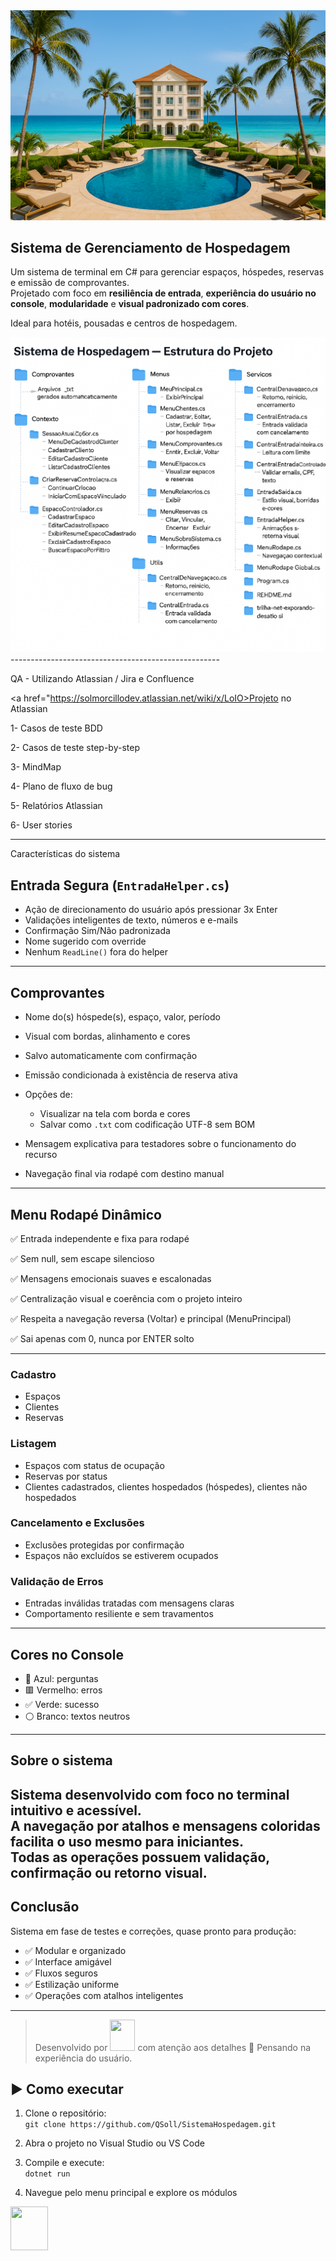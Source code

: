 <img src="QA/resorte1.png">

## Sistema de Gerenciamento de Hospedagem

Um sistema de terminal em C# para gerenciar espaços, hóspedes, reservas e emissão de comprovantes.  
Projetado com foco em **resiliência de entrada**, **experiência do usuário no console**, **modularidade** e **visual padronizado com cores**.

Ideal para hotéis, pousadas e centros de hospedagem.

<img src="QA/Sistema_de_hospedagem_mapa_em_arvore.png">
----------------------------------------------------

QA - Utilizando Atlassian / Jira e Confluence

<a href="https://solmorcillodev.atlassian.net/wiki/x/LoIO>Projeto no Atlassian</a>

1- Casos de teste BDD

2- Casos de teste step-by-step

3- MindMap

4- Plano de fluxo de bug

5- Relatórios Atlassian

6- User stories

----------------------------------------------------

Características do sistema

## Entrada Segura (`EntradaHelper.cs`)

- Ação de direcionamento do usuário após pressionar 3x Enter
- Validações inteligentes de texto, números e e-mails
- Confirmação Sim/Não padronizada
- Nome sugerido com override
- Nenhum `ReadLine()` fora do helper

---

## Comprovantes

- Nome do(s) hóspede(s), espaço, valor, período
- Visual com bordas, alinhamento e cores
- Salvo automaticamente com confirmação
- Emissão condicionada à existência de reserva ativa

- Opções de:
  - Visualizar na tela com borda e cores
  - Salvar como `.txt` com codificação UTF-8 sem BOM
- Mensagem explicativa para testadores sobre o funcionamento do recurso
- Navegação final via rodapé com destino manual

---

## Menu Rodapé Dinâmico

✅ Entrada independente e fixa para rodapé

✅ Sem null, sem escape silencioso

✅ Mensagens emocionais suaves e escalonadas

✅ Centralização visual e coerência com o projeto inteiro

✅ Respeita a navegação reversa (Voltar) e principal (MenuPrincipal)

✅ Sai apenas com 0, nunca por ENTER solto

---

### Cadastro
- Espaços
- Clientes
- Reservas

### Listagem
- Espaços com status de ocupação
- Reservas por status
- Clientes cadastrados, clientes hospedados (hóspedes), clientes não hospedados

### Cancelamento e Exclusões
- Exclusões protegidas por confirmação
- Espaços não excluídos se estiverem ocupados

### Validação de Erros
- Entradas inválidas tratadas com mensagens claras
- Comportamento resiliente e sem travamentos

---

## Cores no Console

- 🔵 Azul: perguntas
- 🟥 Vermelho: erros
- ✅ Verde: sucesso
- ⚪ Branco: textos neutros

---

## Sobre o sistema
Sistema desenvolvido com foco no terminal intuitivo e acessível.  
A navegação por atalhos e mensagens coloridas facilita o uso mesmo para iniciantes.  
Todas as operações possuem validação, confirmação ou retorno visual.
---

## Conclusão

Sistema em fase de testes e correções, quase pronto para produção:

- ✅ Modular e organizado
- ✅ Interface amigável
- ✅ Fluxos seguros
- ✅ Estilização uniforme
- ✅ Operações com atalhos inteligentes

---

> Desenvolvido por <a href="https://solmorcillo.com.br/imgs_public/logo_SM.jpg" title="Website Sol Morcillo" target="_blank"><img src="https://solmorcillo.com.br/imgs_public/logo_SM.jpg" width="40" height="50"></a> com atenção aos detalhes
  💛 Pensando na experiência do usuário.

## ▶️ Como executar

1. Clone o repositório:  
   `git clone https://github.com/QSoll/SistemaHospedagem.git`

2. Abra o projeto no Visual Studio ou VS Code

3. Compile e execute:  
   `dotnet run`

4. Navegue pelo menu principal e explore os módulos

<a href="https://solmorcillo.com.br/imgs_public/logo_SM.jpg" title="Website Sol Morcillo" target="_blank"><img src="https://solmorcillo.com.br/imgs_public/logo_SM.jpg" width="60" height="70"></a>



